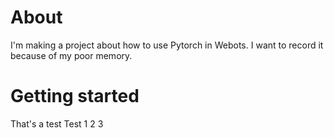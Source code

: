 # About
I'm making a project about how to use Pytorch in Webots. I want to record it because of my poor memory.
# Getting started
That's a test
Test 1 2 3
